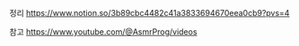 정리 https://www.notion.so/3b89cbc4482c41a3833694670eea0cb9?pvs=4

참고 https://www.youtube.com/@AsmrProg/videos
